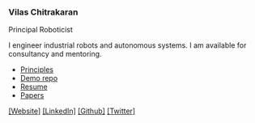 ### Vilas Chitrakaran 
Principal Roboticist

I engineer industrial robots and autonomous systems. I am available for consultancy and mentoring.

- [Principles](https://github.com/cvilas/guidance)
- [Demo repo](https://github.com/cvilas/grape)
- [Resume](https://cvilas.github.io/media/vilas_chitrakaran_resume.pdf)
- [Papers](https://scholar.google.com/citations?user=8p0a4ZsAAAAJ&hl=en)

[[Website]](https://cvilas.github.io) [[LinkedIn]](https://www.linkedin.com/in/vilas-chitrakaran/) [[Github]](https://github.com/cvilas/) [[Twitter]](https://twitter.com/vilaskc)
